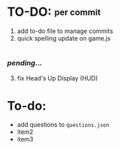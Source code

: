 #
# TO-DO: <sub><sup>per commit </sup></sub>

1. add to-do file to manage commits
2. quick spelling update on game.js
##
#
### *pending...*
3. fix Head's Up Display (HUD)
## 
#

# To-do:

- add questions to `questions.json`
- item2
- item3